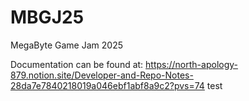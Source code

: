 # MBGJ25
MegaByte Game Jam 2025

Documentation can be found at:
https://north-apology-879.notion.site/Developer-and-Repo-Notes-28da7e7840218019a046ebf1abf8a9c2?pvs=74
test